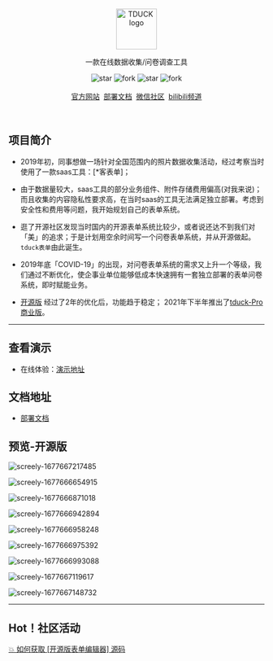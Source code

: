 
<br />
<p align="center">
    <a href="https://www.tduckcloud.com" target="_blank" rel="noopener noreferrer">
        <img style="margin-bottom: 0px;" width="80px" src="https://oss.tduckcloud.com/lading-image/ICO-icon.png" alt="TDUCK logo" />
    </a>
</p>

<p align="center">一款在线数据收集/问卷调查工具</p>

<p align="center">
    <img src='https://gitee.com/TDuckApp/tduck-platform/badge/star.svg?theme=dark' alt='star'></img>
    <img src='https://gitee.com/TDuckApp/tduck-platform/badge/fork.svg?theme=dark' alt='fork'></img>
    <img src='https://img.shields.io/github/stars/tduckcloud/tduck-platform?style=social' alt='star'></img>
    <img src='https://img.shields.io/github/forks/tduckcloud/tduck-platform?style=social' alt='fork'></img>
    <br />
    <br />   
    <a href="https://www.tduckcloud.com/" target="_blank">官方网站</a>&nbsp;
    <a href="https://doc.tduckcloud.com"  target="_blank" >部署文档</a>&nbsp;
    <a href="https://pro.tduckcloud.com/s/QUiDSKq8" target="_blank">微信社区</a>&nbsp;
    <a href="https://space.bilibili.com/409825300" target="_blank">bilibili频道</a>
</p>

<br />


## 项目简介

- 2019年初，同事想做一场针对全国范围内的照片数据收集活动，经过考察当时使用了一款saas工具：[*客表单]；

- 由于数据量较大，saas工具的部分业务组件、附件存储费用偏高(对我来说)；而且收集的内容隐私性要求高，在当时saas的工具无法满足独立部署。考虑到安全性和费用等问题，我开始规划自己的表单系统。

- 逛了开源社区发现当时国内的开源表单系统比较少，或者说还达不到我们对「美」的追求；于是计划用空余时间写一个问卷表单系统，并从开源做起。```tduck表单```由此诞生。

- 2019年底「COVID-19」的出现，对问卷表单系统的需求又上升一个等级，我们通过不断优化，使企事业单位能够低成本快速拥有一套独立部署的表单问卷系统，即时赋能业务。

- [开源版](https://demo.tduckapp.com) 经过了2年的优化后，功能趋于稳定； 2021年下半年推出了[tduck-Pro商业版](https://pro.tduckcloud.com)。


------------------------------


## 查看演示


- 在线体验：<a href="http://www.tduckcloud.com" target="_blank">演示地址</a>


## 文档地址

- <a href="https://doc.tduckcloud.com" target="_blank">部署文档</a>


## 预览-开源版

![screely-1677667217485](https://doc-oss.tduckcloud.com/doc/screely-1677667217485.png)

![screely-1677666654915](https://doc-oss.tduckcloud.com/doc/screely-1677666654915.png)

![screely-1677666871018](https://doc-oss.tduckcloud.com/doc/screely-1677666871018.png)

![screely-1677666942894](https://doc-oss.tduckcloud.com/doc/screely-1677666942894.png)

![screely-1677666958248](https://doc-oss.tduckcloud.com/doc/screely-1677666958248.png)

![screely-1677666975392](https://doc-oss.tduckcloud.com/doc/screely-1677666975392.png)

![screely-1677666993088](https://doc-oss.tduckcloud.com/doc/screely-1677666993088.png)

![screely-1677667119617](https://doc-oss.tduckcloud.com/doc/screely-1677667119617.png)

![screely-1677667148732](https://doc-oss.tduckcloud.com/doc/screely-1677667148732.png)

------------------------------

## Hot！社区活动

[💥 如何获取 [开源版表单编辑器] 源码](https://doc.tduckcloud.com/openSource/#hot-%E7%A4%BE%E5%8C%BA%E6%B4%BB%E5%8A%A8)


